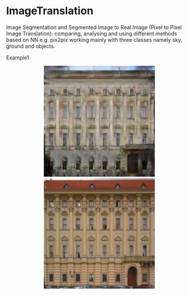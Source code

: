 # ImageTranslation
Image Segmentation and Segmented Image to Real Image (Pixel to Pixel Image Translation): comparing, analysing and using different methods based on NN e.g. pix2pix working mainly with three classes namely sky, ground and objects.

Example1
<p align="center">
  <img src="https://github.com/ImageSeg/ImageTranslation/blob/master/result/facades/cmp_b0202.jpg" width="300" title="Input image"/>
  <img src="
https://github.com/ImageSeg/ImageTranslation/blob/master/result/gold_standard/cmp_b0202.jpg" width="300" title="Output image"/>
</p>
